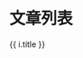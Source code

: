 # 文章列表

<div v-for="i in $site.pages.sort((a, b) => a.title < b.title ? -1 : 1)">
    <p v-if='/\/article\/.+\.html/.test(i.path)'>
        <router-link :to="i.path">{{ i.title }}</router-link>
    </p>
</div>